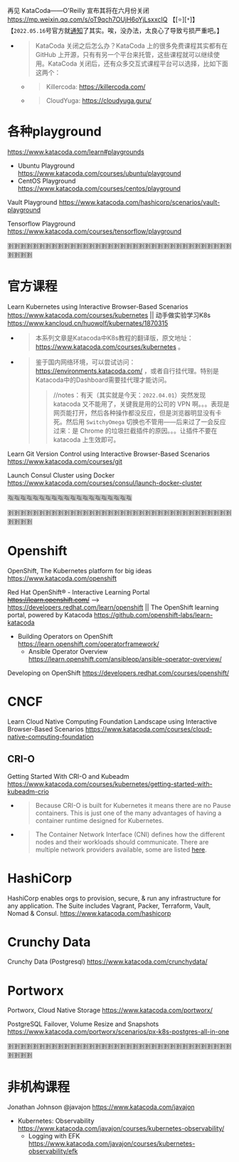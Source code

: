 
再见 KataCoda——O'Reilly 宣布其将在六月份关闭 https://mp.weixin.qq.com/s/oT9qch7OUjH6oYjLsxxcIQ  【[:star:][`*`]】【`2022.05.16`号官方就[通知](https://www.oreilly.com/online-learning/leveraging-katacoda-technology.html)了其实。唉，没办法，太良心了导致亏损严重吧。】
- > KataCoda 关闭之后怎么办？KataCoda 上的很多免费课程其实都有在 GitHub 上开源，只有有另一个平台来托管，这些课程就可以继续使用。KataCoda 关闭后，还有众多交互式课程平台可以选择，比如下面这两个：
  * > Killercoda: https://killercoda.com/
  * > CloudYuga: https://cloudyuga.guru/

# 各种playground

https://www.katacoda.com/learn#playgrounds
- Ubuntu Playground https://www.katacoda.com/courses/ubuntu/playground
- CentOS Playground https://www.katacoda.com/courses/centos/playground

Vault Playground https://www.katacoda.com/hashicorp/scenarios/vault-playground

Tensorflow Playground https://www.katacoda.com/courses/tensorflow/playground

:u5272::u5272::u5272::u5272::u5272::u5272::u5272::u5272::u5272::u5272::u5272::u5272::u5272::u5272::u5272::u5272::u5272::u5272::u5272::u5272::u5272::u5272::u5272::u5272::u5272::u5272::u5272::u5272::u5272::u5272::u5272::u5272::u5272::u5272::u5272::u5272::u5272::u5272::u5272::u5272:

# 官方课程

Learn Kubernetes using Interactive Browser-Based Scenarios https://www.katacoda.com/courses/kubernetes || 动手做实验学习K8s https://www.kancloud.cn/huowolf/kubernates/1870315
- > 本系列文章是Katacoda中K8s教程的翻译版，原文地址：https://www.katacoda.com/courses/kubernetes 。
- > 鉴于国内网络环境，可以尝试访问：https://environments.katacoda.com/ ，或者自行挂代理。特别是Katacoda中的Dashboard需要挂代理才能访问。
  >> //notes：有天（其实就是今天：`2022.04.01`）突然发现 katacoda 又不能用了，关键我是用的公司的 VPN 啊。。。表现是网页能打开，然后各种操作都没反应，但是浏览器明显没有卡死。然后用 `SwitchyOmega` 切换也不管用——后来过了一会反应过来：是 Chrome 的垃圾拦截插件的原因。。。让插件不要在 katacoda 上生效即可。

Learn Git Version Control using Interactive Browser-Based Scenarios https://www.katacoda.com/courses/git

Launch Consul Cluster using Docker https://www.katacoda.com/courses/consul/launch-docker-cluster

:u6307::u6307::u6307::u6307::u6307::u6307::u6307::u6307::u6307::u6307::u6307::u6307::u6307::u6307::u6307::u6307::u6307::u6307::u6307::u6307:

:u5272::u5272::u5272::u5272::u5272::u5272::u5272::u5272::u5272::u5272::u5272::u5272::u5272::u5272::u5272::u5272::u5272::u5272::u5272::u5272::u5272::u5272::u5272::u5272::u5272::u5272::u5272::u5272::u5272::u5272::u5272::u5272::u5272::u5272::u5272::u5272::u5272::u5272::u5272::u5272:

# Openshift

OpenShift, The Kubernetes platform for big ideas https://www.katacoda.com/openshift

Red Hat OpenShift® - Interactive Learning Portal ~~https://learn.openshift.com/~~  -->  https://developers.redhat.com/learn/openshift || The OpenShift learning portal, powered by Katacoda https://github.com/openshift-labs/learn-katacoda
- Building Operators on OpenShift https://learn.openshift.com/operatorframework/
  * Ansible Operator Overview https://learn.openshift.com/ansibleop/ansible-operator-overview/

Developing on OpenShift https://developers.redhat.com/courses/openshift/

# CNCF

Learn Cloud Native Computing Foundation Landscape using Interactive Browser-Based Scenarios https://www.katacoda.com/courses/cloud-native-computing-foundation

## CRI-O

Getting Started With CRI-O and Kubeadm https://www.katacoda.com/courses/kubernetes/getting-started-with-kubeadm-crio
- > Because CRI-O is built for Kubernetes it means there are no Pause containers. This is just one of the many advantages of having a container runtime designed for Kubernetes.
- > The Container Network Interface (CNI) defines how the different nodes and their workloads should communicate. There are multiple network providers available, some are listed [here](https://kubernetes.io/docs/concepts/cluster-administration/addons/).

# HashiCorp

HashiCorp enables orgs to provision, secure, & run any infrastructure for any application. The Suite includes Vagrant, Packer, Terraform, Vault, Nomad & Consul. https://www.katacoda.com/hashicorp

# Crunchy Data

Crunchy Data (Postgresql) https://www.katacoda.com/crunchydata/

# Portworx

Portworx, Cloud Native Storage https://www.katacoda.com/portworx/

PostgreSQL Failover, Volume Resize and Snapshots https://www.katacoda.com/portworx/scenarios/px-k8s-postgres-all-in-one

:u5272::u5272::u5272::u5272::u5272::u5272::u5272::u5272::u5272::u5272::u5272::u5272::u5272::u5272::u5272::u5272::u5272::u5272::u5272::u5272::u5272::u5272::u5272::u5272::u5272::u5272::u5272::u5272::u5272::u5272::u5272::u5272::u5272::u5272::u5272::u5272::u5272::u5272::u5272::u5272:

# 非机构课程

Jonathan Johnson @javajon https://www.katacoda.com/javajon
- Kubernetes: Observability https://www.katacoda.com/javajon/courses/kubernetes-observability/
  * Logging with EFK https://www.katacoda.com/javajon/courses/kubernetes-observability/efk
